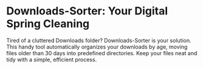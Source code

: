 # Downloads-Sorter: Your Digital Spring Cleaning
Tired of a cluttered Downloads folder? Downloads-Sorter is your solution. This handy tool automatically organizes your downloads by age, moving files older than 30 days into predefined directories. Keep your files neat and tidy with a simple, efficient process.
